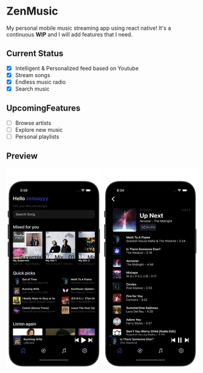 # ZenMusic

My personal mobile music streaming app using react native! It's a continuous
**WIP** and I will add features that I need.  

## Current Status

- [x] Intelligent & Personalized feed based on Youtube
- [x] Stream songs
- [x] Endless music radio
- [x] Search music 

## UpcomingFeatures

- [ ] Browse artists
- [ ] Explore new music
- [ ] Personal playlists

## Preview

<p float="left">
<img src ="./drafts/home.png" width="250"/>
<img src ="./drafts/playlist.png" width="250"/>
</p